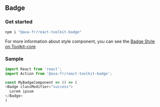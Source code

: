 ## Badge

### Get started

```sh
npm i "@axa-fr/react-toolkit-badge"
```

For more information about style component, you can see the [Badge Style on Toolkit-core ](http://toolkit-intranet-axa.azurewebsites.net/#/badge)

### Sample

```javascript
import React from 'react';
import Action from '@axa-fr/react-toolkit-badge';

const MyBadgeComponent => () => (
<Badge classModifier="success">
  Lorem ipsum
</Badge>
)
```

